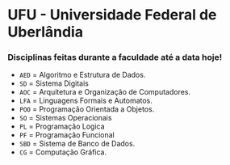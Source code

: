 # UFU - Universidade Federal de Uberlândia

### Disciplinas feitas durante a faculdade até a data hoje!  

* ```AED``` = Algoritmo e Estrutura de Dados.  
* ```SD``` = Sistema Digitais  
* ```AOC``` = Arquitetura e Organização de Computadores.  
* ```LFA``` = Linguagens Formais e Automatos.  
* ```POO``` = Programação Orientada a Objetos.  
* ```SO``` = Sistemas Operacionais  
* ```PL``` = Programação Logica  
* ```PF``` = Programação Funcional  
* ```SBD``` = Sistema de Banco de Dados.  
* ```CG``` = Computação Gráfica.  
